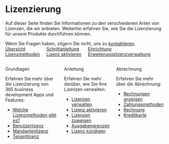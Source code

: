 # Lizenzierung

Auf dieser Seite finden Sie Informationen zu den verschiedenen Arten von Lizenzen, die wir anbieten. Weiterhin erfahren Sie, wie Sie die Lizenzierung für unsere Produkte durchführen können.

<div class="alert alert-info">
    <i class="fa-duotone fa-thin fa-lightbulb fa-lg"></i> Wenn Sie Fragen haben, zögern Sie nicht, uns zu <a href="https://365businessdev.com/kontakt/" target="_blank">kontaktieren</a>.
</div>

<div class="columns">
   <div>
       <a href="license-methods.md">
           <div>
               <div><i class="fa-duotone fa-thin fa-map" style="--fa-secondary-color: #00b7c3"></i></div>
               <div>&Uuml;bersicht</div>
               <div>Lizenzmethoden</div>
           </div>
       </a>
   </div>
   <div>
       <a href="license-management/activate-license.md">
           <div>
               <div><i class="fa-duotone fa-thin fa-ballot-check" style="--fa-secondary-color: #00b7c3"></i></div>
               <div>Schrittanleitung</div>
               <div>Lizenz aktivieren</div>
           </div>
       </a>
   </div>
   <div>
       <a href="license-management.md">
           <div>
               <div><i class="fa-duotone fa-thin fa-book-open-cover" style="--fa-secondary-color: #00b7c3"></i></div>
               <div>Einrichtung</div>
               <div>Erweiterungslizenzverwaltung</div>
           </div>
       </a>
   </div>
</div>

<div class="columns" style="margin-top: 30px;">
   <div>
        <span class="columns-title">Grundlagen</span>
        <p>
            Erfahren Sie mehr über die Lizenzierung von 365 business development Apps und Features:
            <ul class="fa-ul">
                <li><span class="fa-li"><i class="fa-duotone fa-thin fa-book fa-lg" style="--fa-secondary-color: #00b7c3"></i></span><a href="license-methods.md">Welche Lizenzmethoden gibt es?</a></li>
                <li><span class="fa-li"><i class="fa-duotone fa-thin fa-user fa-lg" style="--fa-secondary-color: #00b7c3"></i></span><a href="license-methods/user-license.md">Benutzerlizenz</a></li>
                <li><span class="fa-li"><i class="fa-duotone fa-thin fa-building fa-lg" style="--fa-secondary-color: #00b7c3"></i></span><a href="license-methods/company-license.md">Mandantenlizenz</a></li>
                <li><span class="fa-li"><i class="fa-duotone fa-thin fa-server fa-lg" style="--fa-secondary-color: #00b7c3"></i></span><a href="license-methods/tenant-license.md">Tenantlizenz</a></li>
            </ul>
        </p>
    </div>
    <div>
         <span class="columns-title">Anleitung</span>
             <p>
                Erfahren Sie mehr darüber, wie Sie Ihre Lizenzen verwalten:
                <ul class="fa-ul">
                    <li><span class="fa-li"><i class="fa-duotone fa-thin fa-square-list fa-lg" style="--fa-secondary-color: #00b7c3"></i></span><a href="license-management.md">Lizenzen verwalten</a></li>
                    <li><span class="fa-li"><i class="fa-duotone fa-thin fa-file-signature fa-lg" style="--fa-secondary-color: #00b7c3"></i></span><a href="license-management/activate-license.md">Lizenz aktivieren</a></li>
                    <li><span class="fa-li"><i class="fa-duotone fa-thin fa-users fa-lg" style="--fa-secondary-color: #00b7c3"></i></span><a href="license-management/assign-license.md">Lizenzen zuweisen</a></li>
                    <li><span class="fa-li"><i class="fa-duotone fa-thin fa-sliders fa-lg" style="--fa-secondary-color: #00b7c3"></i></span><a href="license-management/spending-limit.md">Ausgabengrenzen</a></li>
                    <li><span class="fa-li"><i class="fa-duotone fa-thin fa-file-xmark fa-lg" style="--fa-secondary-color: #00b7c3"></i></span><a href="license-management/terminate-license.md">Lizenz kündigen</a></li>
                </ul>
            </p>
    </div>
    <div>
         <span class="columns-title">Abrechnung</span>
             <p>
                Erfahren Sie mehr über die Abrechnung:
                <ul class="fa-ul">
                    <li><span class="fa-li"><i class="fa-duotone fa-thin fa-file-invoice fa-lg" style="--fa-secondary-color: #00b7c3"></i></span><a href="invoicing/invoices.md">Rechnungen anzeigen</a></li>
                    <li><span class="fa-li"><i class="fa-duotone fa-thin fa-cash-register fa-lg" style="--fa-secondary-color: #00b7c3"></i></span><a href="invoicing/payment.md">Zahlungsmethoden</a></li>
                    <li><span class="fa-li"><i class="fa-duotone fa-thin fa-money-bill fa-lg" style="--fa-secondary-color: #00b7c3"></i></span><a href="invoicing/payment.md#zahlung-per-rechnung">Rechnung</a></li>
                    <li><span class="fa-li"><i class="fa-duotone fa-thin fa-credit-card fa-lg" style="--fa-secondary-color: #00b7c3"></i></span><a href="invoicing/payment.md#zahlung-per-kreditkarte">Kreditkarte</a></li>
                </ul>
            </p>
    </div>
</div>